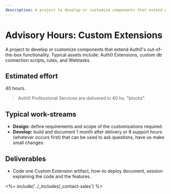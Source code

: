 ```yaml
---
description: A project to develop or customize components that extend Auth0's out-of-the-box functionality.
---
```


# Advisory Hours: Custom Extensions

A project to develop or customize components that extend Auth0's out-of-the-box functionality. Typical assets include: Auth0 Extensions, custom db connection scripts, rules, and Webtasks.

## Estimated effort

40 hours.

> Auth0 Professional Services are delivered in 40 hs. "blocks".

## Typical work-streams

* **Design:** define requirements and scope of the customizations required.
* **Develop:** build and document
1 month after delivery or 8 support hours (whatever occurs first) that can be used to ask questions, have us make small changes

## Deliverables

* Code one Custom Extension artifact, how-to deploy document, session explaining the code and the features.

<%= include('../_includes/_contact-sales') %>
